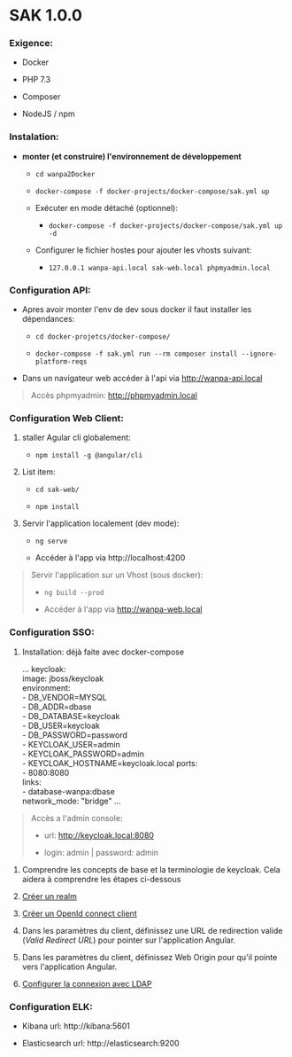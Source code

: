 # SAK 1.0.0

### Exigence:

* Docker

* PHP 7.3

* Composer

* NodeJS / npm

### Instalation:

* **monter (et construire) l'environnement de développement**

  * `cd wanpa2Docker`

  * `docker-compose -f docker-projects/docker-compose/sak.yml up`

  * Exécuter en mode détaché (optionnel):

    * `docker-compose -f docker-projects/docker-compose/sak.yml up -d`

  * Configurer le fichier hostes pour ajouter les vhosts suivant:

    * `127.0.0.1 wanpa-api.local sak-web.local phpmyadmin.local`

### Configuration API:

* Apres avoir monter l'env de dev sous docker il faut installer les dépendances:

  * `cd docker-projetcs/docker-compose/`

  * `docker-compose -f sak.yml run --rm composer install --ignore-platform-reqs`

* Dans un navigateur web accéder à l'api via http://wanpa-api.local

> Accès phpmyadmin: http://phpmyadmin.local

### Configuration Web Client:

1. staller Agular cli globalement:

   * `npm install -g @angular/cli`

2. List item:

   * `cd sak-web/`

   * `npm install`

3. Servir l'application localement (dev mode):

   * `ng serve`

   * Accéder à l'app via http://localhost:4200

> Servir l'application sur un Vhost (sous docker):
>
> * `ng build --prod`
>
> * Accéder à l'app via http://wanpa-web.local

### Configuration SSO:

1. Installation: déjà faite avec docker-compose

   ...
   keycloak:\
   image: jboss/keycloak\
   environment:\
   \- DB_VENDOR=MYSQL\
   \- DB_ADDR=dbase\
   \- DB_DATABASE=keycloak\
   \- DB_USER=keycloak\
   \- DB_PASSWORD=password\
   \- KEYCLOAK_USER=admin\
   \- KEYCLOAK_PASSWORD=admin\
   \- KEYCLOAK_HOSTNAME=keycloak.local
   ports:\
   \- 8080:8080\
   links:\
   \- database-wanpa:dbase\
   network_mode: "bridge"
   ...

> Accès a l'admin console:
>
> * url: http://keycloak.local:8080
>
> * login: admin | password: admin

1. Comprendre les concepts de base et la terminologie de keycloak. Cela aidera à comprendre les étapes ci-dessous

2. [Créer un realm](https://www.keycloak.org/docs/latest/server_admin/index.html#_create-realm)

3. [Créer un OpenId connect client](https://www.keycloak.org/docs/latest/server_admin/index.html#_clients)

4. Dans les paramètres du client, définissez une URL de redirection valide (*Valid Redirect URL*) pour pointer sur l'application Angular.

5. Dans les paramètres du client, définissez Web Origin pour qu'il pointe vers l'application Angular.

6. [Configurer la connexion avec LDAP](https://www.keycloak.org/docs/latest/server_admin/index.html#_user-storage-federation)

### Configuration ELK:

* Kibana url: http://kibana:5601

* Elasticsearch url: http://elasticsearch:9200
